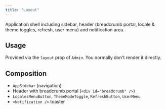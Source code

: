 ```yaml
---
title: "Layout"
---
```


Application shell including sidebar, header (breadcrumb portal, locale & theme toggles, refresh, user menu) and notification area.

## Usage

Provided via the `layout` prop of `Admin`. You normally don't render it directly.

## Composition

- `AppSidebar` (navigation)
- Header with breadcrumb portal (`<div id="breadcrumb" />`)
- `LocalesMenuButton`, `ThemeModeToggle`, `RefreshButton`, `UserMenu`
- `<Notification />` toaster
